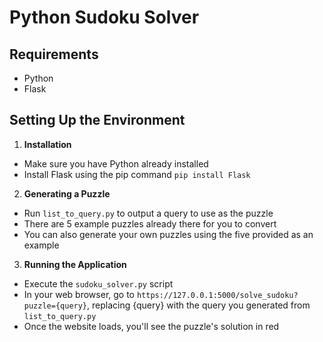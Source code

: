 # Python Sudoku Solver

## Requirements
- Python
- Flask

## Setting Up the Environment
1. **Installation**
- Make sure you have Python already installed
- Install Flask using the pip command `pip install Flask`

2. **Generating a Puzzle**
- Run `list_to_query.py` to output a query to use as the puzzle
- There are 5 example puzzles already there for you to convert
- You can also generate your own puzzles using the five provided as an example

3. **Running the Application**
- Execute the `sudoku_solver.py` script
- In your web browser, go to `https://127.0.0.1:5000/solve_sudoku?puzzle={query}`, replacing {query} with the query you generated from `list_to_query.py`
- Once the website loads, you'll see the puzzle's solution in red
